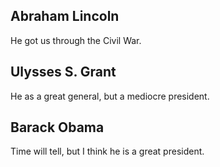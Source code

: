 
Abraham Lincoln
---------------

He got us through the Civil War.

Ulysses S. Grant
----------------

He as a great general, but a mediocre president.

Barack Obama
------------

Time will tell, but I think he is a great president.